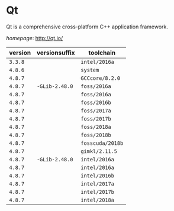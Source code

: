 # Qt

Qt is a comprehensive cross-platform C++ application framework.

*homepage*: <http://qt.io/>

version | versionsuffix | toolchain
--------|---------------|----------
``3.3.8`` |  | ``intel/2016a``
``4.8.6`` |  | ``system``
``4.8.7`` |  | ``GCCcore/8.2.0``
``4.8.7`` | ``-GLib-2.48.0`` | ``foss/2016a``
``4.8.7`` |  | ``foss/2016a``
``4.8.7`` |  | ``foss/2016b``
``4.8.7`` |  | ``foss/2017a``
``4.8.7`` |  | ``foss/2017b``
``4.8.7`` |  | ``foss/2018a``
``4.8.7`` |  | ``foss/2018b``
``4.8.7`` |  | ``fosscuda/2018b``
``4.8.7`` |  | ``gimkl/2.11.5``
``4.8.7`` | ``-GLib-2.48.0`` | ``intel/2016a``
``4.8.7`` |  | ``intel/2016a``
``4.8.7`` |  | ``intel/2016b``
``4.8.7`` |  | ``intel/2017a``
``4.8.7`` |  | ``intel/2017b``
``4.8.7`` |  | ``intel/2018a``
